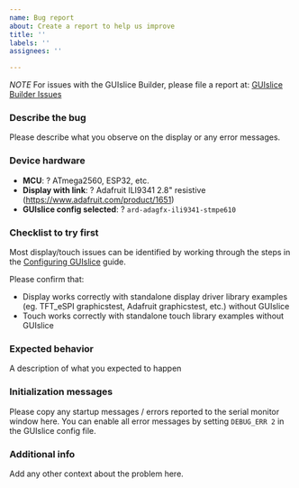 ```yaml
---
name: Bug report
about: Create a report to help us improve
title: ''
labels: ''
assignees: ''

---
```


*NOTE* For issues with the GUIslice Builder, please file a report at: [GUIslice Builder Issues](https://github.com/ImpulseAdventure/GUIslice-Builder-source/issues)

### Describe the bug
Please describe what you observe on the display or any error messages.

### Device hardware
- **MCU**: ? ATmega2560, ESP32, etc.
- **Display with link**: ? Adafruit ILI9341 2.8" resistive (https://www.adafruit.com/product/1651)
- **GUIslice config selected**: ? `ard-adagfx-ili9341-stmpe610`

### Checklist to try first
Most display/touch issues can be identified by working through the steps in the [Configuring GUIslice](https://github.com/ImpulseAdventure/GUIslice/wiki/Configuring-GUIslice) guide.

Please confirm that:
- Display works correctly with standalone display driver library examples (eg. TFT_eSPI graphicstest, Adafruit graphicstest, etc.) without GUIslice
- Touch works correctly with standalone touch library examples without GUIslice

### Expected behavior
A description of what you expected to happen

### Initialization messages
Please copy any startup messages / errors reported to the serial monitor window here. You can enable all error messages by setting `DEBUG_ERR 2` in the GUIslice config file.

### Additional info
Add any other context about the problem here.
